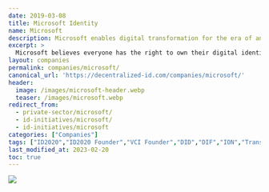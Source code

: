 ```yaml
---
date: 2019-03-08
title: Microsoft Identity
name: Microsoft
description: Microsoft enables digital transformation for the era of an intelligent cloud
excerpt: >
  Microsoft believes everyone has the right to own their digital identity, one that securely and privately stores all personal data. This ID must seamlessly integrate into daily life and give complete control over data access and use.
layout: companies
permalink: companies/microsoft/
canonical_url: 'https://decentralized-id.com/companies/microsoft/'
header:
  image: /images/microsoft-header.webp
  teaser: /images/microsoft.webp
redirect_from: 
  - private-sector/microsoft/
  - id-initiatives/microsoft/
  - id-initiatives/microsoft
categories: ["Companies"]
tags: ["ID2020","ID2020 Founder","VCI Founder","DID","DIF","ION","Transmute","Consensys","Blockstack","uPort","Ethereum","Bitcoin","FIDO","Mastercard","Microsoft","WebAuthN","Secure Data Storage","Real World"]
last_modified_at: 2023-02-20
toc: true
---
```


![](https://i.imgur.com/MEN8iSn.png)
